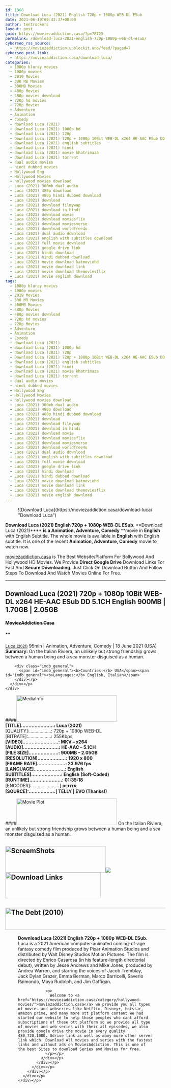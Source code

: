 ```yaml
---
id: 1868
title: Download Luca (2021) English 720p + 1080p WEB-DL ESub
date: 2021-06-19T09:42:37+00:00
author: tentrockers
layout: post
guid: https://moviezaddiction.casa/?p=78725
permalink: /download-luca-2021-english-720p-1080p-web-dl-esub/
cyberseo_rss_source:
  - https://moviezaddiction.unblockit.uno/feed/?paged=7
cyberseo_post_link:
  - https://moviezaddiction.casa/download-luca/
categories:
  - 1080p bluray movies
  - 1080p movies
  - 2019 Movies
  - 300 MB Movies
  - 300MB Movies
  - 480p Movies
  - 480p movies download
  - 720p hd movies
  - 720p Movies
  - Adventure
  - Animation
  - Comedy
  - download Luca (2021)
  - download Luca (2021) 1080p hd
  - download Luca (2021) 720p
  - Download Luca (2021) 720p + 1080p 10Bit WEB-DL x264 HE-AAC ESub DD 5.1CH English 900MB | 1.70GB | 2.05GB ~~MoviezAddiction.Casa~~
  - download Luca (2021) english subtitles
  - download Luca (2021) hindi
  - download Luca (2021) movie khatrimaza
  - download Luca (2021) torrent
  - dual audio movies
  - hindi dubbed movies
  - Hollywood Eng
  - Hollywood Movies
  - hollywood movies download
  - Luca (2021) 300mb dual audio
  - Luca (2021) 480p download
  - Luca (2021) 480p hindi dubbed download
  - Luca (2021) download
  - Luca (2021) download filmywap
  - Luca (2021) download in hindi
  - Luca (2021) download movie
  - Luca (2021) download moviesflix
  - Luca (2021) download moviesverse
  - Luca (2021) download worldfree4u
  - Luca (2021) dual audio download
  - Luca (2021) english with subtitles download
  - Luca (2021) full movie download
  - Luca (2021) google drive link
  - Luca (2021) hindi download
  - Luca (2021) hindi dubbed download
  - Luca (2021) movie download katmoviehd
  - Luca (2021) movie download link
  - Luca (2021) movie download themoviesflix
  - Luca (2021) movie english download
tags:
  - 1080p bluray movies
  - 1080p movies
  - 2019 Movies
  - 300 MB Movies
  - 300MB Movies
  - 480p Movies
  - 480p movies download
  - 720p hd movies
  - 720p Movies
  - Adventure
  - Animation
  - Comedy
  - download Luca (2021)
  - download Luca (2021) 1080p hd
  - download Luca (2021) 720p
  - Download Luca (2021) 720p + 1080p 10Bit WEB-DL x264 HE-AAC ESub DD 5.1CH English 900MB | 1.70GB | 2.05GB ~~MoviezAddiction.Casa~~
  - download Luca (2021) english subtitles
  - download Luca (2021) hindi
  - download Luca (2021) movie khatrimaza
  - download Luca (2021) torrent
  - dual audio movies
  - hindi dubbed movies
  - Hollywood Eng
  - Hollywood Movies
  - hollywood movies download
  - Luca (2021) 300mb dual audio
  - Luca (2021) 480p download
  - Luca (2021) 480p hindi dubbed download
  - Luca (2021) download
  - Luca (2021) download filmywap
  - Luca (2021) download in hindi
  - Luca (2021) download movie
  - Luca (2021) download moviesflix
  - Luca (2021) download moviesverse
  - Luca (2021) download worldfree4u
  - Luca (2021) dual audio download
  - Luca (2021) english with subtitles download
  - Luca (2021) full movie download
  - Luca (2021) google drive link
  - Luca (2021) hindi download
  - Luca (2021) hindi dubbed download
  - Luca (2021) movie download katmoviehd
  - Luca (2021) movie download link
  - Luca (2021) movie download themoviesflix
  - Luca (2021) movie english download
---
```

<figure class="entry-thumbnail">![Download Luca](https://moviezaddiction.casa/download-luca/ "Download Luca") </figure> 

**Download Luca (2021) English 720p + 1080p WEB-DL ESub**. **Download Luca (2021)****&nbsp;**is a **Animation, Adventure, Comedy****&nbsp;**movie in **English** with English Subtitle. The whole movie is available in **English** with English subtitle. It is one of the recent **Animation, Adventure, Comedy** movie to watch now.

[moviezaddiction.casa](https://moviezaddiction.casa/category/hollywood-movies/) is The Best Website/Platform For Bollywood And Hollywood HD Movies. We Provide **Direct Google Drive** Download Links For Fast And **Secure Downloading**. Just Click On Download Button And Follow Steps To Download And Watch Movies Online For Free.

* * *

## <span><strong><b>Download Luca (2021) 720p + 1080p 10Bit WEB-DL </b></strong></span><span><strong><b>x264 HE-AAC ESub D</b></strong></span><span><strong><b>D 5.1CH English </b></strong></span><span><strong><b>900MB | 1.70GB | 2.05GB</b></strong></span>

#### <span>~~MoviezAddiction.Casa~~</span>

#### **</p> 

<div class="imdb_container">
  <div>
    <div class="imdb_dark">
      <div class="imdb_right">
        <span id="movie_title"><a href="https://www.imdb.com/title/tt12801262" target="_blank" rel="noopener">Luca<small> (2021)</small></a></span> <span id="genres">95min | Animation, Adventure, Comedy | 18 June 2021 (USA)</span> <span id="summary"><b>Summary: </b>On the Italian Riviera, an unlikely but strong friendship grows between a human being and a sea monster disguised as a human.</span> </p> 
        
        <div class="imdb_general">
          <span id="imdb_general"><b>Countries:</b> USA</span><span id="imdb_general"><b>Languages:</b> English, Italian</span>
        </div></p>
      </div></p>
    </div>
  </div>
</div>

</b></h4> 

####<img loading="lazy" class="aligncenter" src="https:///moviezaddiction.casa/wp-content/uploads/2018/02/Media-Info.png?zoom=0.8099999785423279&resize=315%2C83&ssl=1" alt="MediaInfo" width="315" height="83" /> <span><strong>[TITLE]………………….: Luca (2021)</strong></span><span><strong><br /></strong></span> <span>[QUALITY]:……………..: 720p + 1080p WEB-DL</span>  
 <span>[BITRATE]:………………: 255Kbps</span>  
<span><strong>[VIDEO]……………………: MKV – x264<br />[AUDIO]……………………: HE-AAC – 5.1CH<br />[FILE SIZE]………………..: 900MB – 2.05GB<br />[RESOLUTION]……………….: 1920 x 800<br />[FRAME RATE]……………….: 23.976 fps<br />[LANGUAGE]…………………: English<br />SUBTITLES]………………..:&nbsp;</strong></span><span><strong>English (Soft-Coded)<br /></strong></span><span><strong>[RUNTIME]………………….: 01:35:18</strong></span>  
<span>[ENCODER]:………………….[&nbsp;<strong>ᴅᴇᴥᴛᴇʀ<br /></strong></span><span><strong>[SOURCE]:………………[ TELLY | EVO </strong></span><span><strong>(</strong></span><span><strong>Thanks!)</strong></span>

####<img loading="lazy" class="aligncenter" src="https://moviezaddiction.casa//wp-content/uploads/2018/02/Plot.jpeg?zoom=0.8099999785423279&resize=315%2C83&ssl=1" srcset="https://moviezaddiction.casa//wp-content/uploads/2018/02/Plot.jpeg?zoom=0.8999999761581421&resize=315%2C83&ssl=1" alt="Movie Plot" width="315" height="83" /> <span>On the Italian Riviera, an unlikely but strong friendship grows between a human being and a sea monster disguised as a human.</span>

<div class="wp-block-image">
  <h2 class="aligncenter is-resized">
    <img loading="lazy" class="aligncenter" src="https://i1.wp.com/moviezaddiction.casa/wp-content/uploads/2018/02/Screenshots-Button.png?zoom=0.8099999785423279&resize=315%2C83&ssl=1" alt="ScreemShots" width="315" height="83" /><img src="https://1.bp.blogspot.com/-XT7k3mKErW4/YM25XkUxjnI/AAAAAAAAAiw/o21G_GIKTmY3quTatrFl86pWx49Hm_S3ACLcBGAsYHQ/s2048/MoviezAddiction.Casa%2B-%2BLuca%2B%25282021%2529%2B1080p%2BWEB-DL%2Bx264%2BHE-AAC%2BESub%2BDD%2B5.1CH%2BEnglish%2B2.05GB.mkv.jpg" /><img loading="lazy" class="aligncenter wp-image-75359 size-full" src="https://moviezaddiction.casa/wp-content/uploads/2021/02/Download-Button-1-2.png" alt="Download Links" width="300" height="80" />
  </h2>
  
  <h2 class="aligncenter is-resized">
    <img loading="lazy" class="aligncenter" src="https://i.imgur.com/Ds7bb.gif" alt="The Debt (2010)" width="594" height="69" />
  </h2><figure class="aligncenter is-resized"> 
  
  <div class="mod" data-md="50" data-hveid="250" data-ved="0ahUKEwi-7dnvqo7WAhXLsFQKHTILBKEQkCkI-gEoAzAn">
    <div class="_cgc kno-fb-ctx" data-hveid="251" data-ved="0ahUKEwi-7dnvqo7WAhXLsFQKHTILBKEQziAI-wEoADAn">
      <div class="r-iH9cFH0n0MiE">
        <div class="mod" data-md="50" data-hveid="228" data-ved="0ahUKEwjniJq86tTWAhULK48KHU9mChkQkCkI5AEoBDAh">
          <div class="_cgc kno-fb-ctx" data-hveid="229" data-ved="0ahUKEwjniJq86tTWAhULK48KHU9mChkQziAI5QEoADAh">
            <div class="r-iwKCMzMr_HBQ">
              <div class="overviewContainer ng-star-inserted">
                <p>
                  <strong>Download Luca (2021) English 720p + 1080p WEB-DL ESub.</strong> Luca is a 2021 American computer-animated coming-of-age fantasy comedy film produced by Pixar Animation Studios and distributed by Walt Disney Studios Motion Pictures. The film is directed by Enrico Casarosa (in his feature-length directorial debut), written by Jesse Andrews and Mike Jones, produced by Andrea Warren, and starring the voices of Jacob Tremblay, Jack Dylan Grazer, Emma Berman, Marco Barricelli, Saverio Raimondo, Maya Rudolph, and Jim Gaffigan.
                </p>
                
                <p>
                  Welcome to <a href="https://moviezaddiction.casa/category/hollywood-movies/">moviezaddiction.casa</a> we provide you all types of movies and webseries like Netflix, Disney+, hotstar, amazon prime, and many more ott platform content we had started our website to help those peoples who cant afford subscriptions of these ott platform so we provide all type of movies and web series with their all episodes, we also provide google drive the movie in every quality 480,720,1080. Gdrive link as well as many more other server link which. Download All movies and series with the fastest links and without ads on MoviezAddiction. This is one of the best Sites to download Series and Movies for free.
                </p></p>
              </div></p>
            </div></p>
          </div></p>
        </div></p>
      </div></p>
    </div></p>
  </div></figure>
</div>